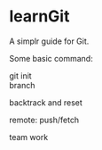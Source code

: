 # learnGit
A simplr guide for Git.  

Some basic command:  

git init  
branch  

backtrack and reset   

remote: push/fetch

team work
